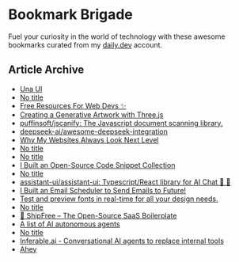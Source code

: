 # Bookmark Brigade
Fuel your curiosity in the world of technology with these awesome bookmarks curated from my [daily.dev](https://app.daily.dev/Anmol-Baranwal) account.

## Article Archive

<!-- DAILY-DEV-BOOKMARKS:START -->
- [Una UI](https://app.daily.dev/posts/DufvX0niI?utm_source=rss&utm_medium=bookmarks&utm_campaign=iWZFqWGzJuZ3TMf4ZW9aZ)
- [No title](https://app.daily.dev/posts/5PuzZaVSD?utm_source=rss&utm_medium=bookmarks&utm_campaign=iWZFqWGzJuZ3TMf4ZW9aZ)
- [Free Resources For Web Devs ✨](https://app.daily.dev/posts/cDME33Pqx?utm_source=rss&utm_medium=bookmarks&utm_campaign=iWZFqWGzJuZ3TMf4ZW9aZ)
- [Creating a Generative Artwork with Three.js](https://app.daily.dev/posts/Y2RnSOwyC?utm_source=rss&utm_medium=bookmarks&utm_campaign=iWZFqWGzJuZ3TMf4ZW9aZ)
- [puffinsoft/jscanify: The Javascript document scanning library.](https://app.daily.dev/posts/9xfu54rKW?utm_source=rss&utm_medium=bookmarks&utm_campaign=iWZFqWGzJuZ3TMf4ZW9aZ)
- [deepseek-ai/awesome-deepseek-integration](https://app.daily.dev/posts/YhKPB2nyq?utm_source=rss&utm_medium=bookmarks&utm_campaign=iWZFqWGzJuZ3TMf4ZW9aZ)
- [Why My Websites Always Look Next Level](https://app.daily.dev/posts/omWMAsrTm?utm_source=rss&utm_medium=bookmarks&utm_campaign=iWZFqWGzJuZ3TMf4ZW9aZ)
- [No title](https://app.daily.dev/posts/NQHM6bOw0?utm_source=rss&utm_medium=bookmarks&utm_campaign=iWZFqWGzJuZ3TMf4ZW9aZ)
- [No title](https://app.daily.dev/posts/cEYEytBuR?utm_source=rss&utm_medium=bookmarks&utm_campaign=iWZFqWGzJuZ3TMf4ZW9aZ)
- [I Built an Open-Source Code Snippet Collection](https://app.daily.dev/posts/fF6qXyN3V?utm_source=rss&utm_medium=bookmarks&utm_campaign=iWZFqWGzJuZ3TMf4ZW9aZ)
- [No title](https://app.daily.dev/posts/pG29pbm0e?utm_source=rss&utm_medium=bookmarks&utm_campaign=iWZFqWGzJuZ3TMf4ZW9aZ)
- [assistant-ui/assistant-ui: Typescript/React library for AI Chat 💬 🚀](https://app.daily.dev/posts/2hQxcZoyJ?utm_source=rss&utm_medium=bookmarks&utm_campaign=iWZFqWGzJuZ3TMf4ZW9aZ)
- [I Built an Email Scheduler to Send Emails to Future!](https://app.daily.dev/posts/FDGw7kzV2?utm_source=rss&utm_medium=bookmarks&utm_campaign=iWZFqWGzJuZ3TMf4ZW9aZ)
- [Test and preview fonts in real-time for all your design needs.](https://app.daily.dev/posts/NerGEbi4q?utm_source=rss&utm_medium=bookmarks&utm_campaign=iWZFqWGzJuZ3TMf4ZW9aZ)
- [No title](https://app.daily.dev/posts/CI1YWGfNY?utm_source=rss&utm_medium=bookmarks&utm_campaign=iWZFqWGzJuZ3TMf4ZW9aZ)
- [🚀 ShipFree – The Open-Source SaaS Boilerplate](https://app.daily.dev/posts/sOsOEF8E2?utm_source=rss&utm_medium=bookmarks&utm_campaign=iWZFqWGzJuZ3TMf4ZW9aZ)
- [A list of AI autonomous agents](https://app.daily.dev/posts/GObch1ABi?utm_source=rss&utm_medium=bookmarks&utm_campaign=iWZFqWGzJuZ3TMf4ZW9aZ)
- [No title](https://app.daily.dev/posts/nnU2w1rxH?utm_source=rss&utm_medium=bookmarks&utm_campaign=iWZFqWGzJuZ3TMf4ZW9aZ)
- [Inferable.ai - Conversational AI agents to replace internal tools](https://app.daily.dev/posts/IShGE8Qsh?utm_source=rss&utm_medium=bookmarks&utm_campaign=iWZFqWGzJuZ3TMf4ZW9aZ)
- [Ahey](https://app.daily.dev/posts/mUkxgMB3H?utm_source=rss&utm_medium=bookmarks&utm_campaign=iWZFqWGzJuZ3TMf4ZW9aZ)
<!-- DAILY-DEV-BOOKMARKS:END -->
